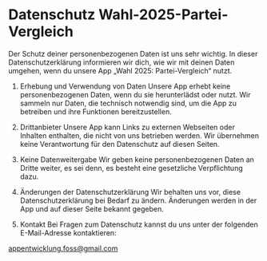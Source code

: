 # Datenschutz Wahl-2025-Partei-Vergleich

Der Schutz deiner personenbezogenen Daten ist uns sehr wichtig. In dieser Datenschutzerklärung informieren wir dich, wie wir mit deinen Daten umgehen, wenn du unsere App „Wahl 2025: Partei-Vergleich“ nutzt.

1. Erhebung und Verwendung von Daten
Unsere App erhebt keine personenbezogenen Daten, wenn du sie herunterlädst oder nutzt. Wir sammeln nur Daten, die technisch notwendig sind, um die App zu betreiben und ihre Funktionen bereitzustellen.

2. Drittanbieter
Unsere App kann Links zu externen Webseiten oder Inhalten enthalten, die nicht von uns betrieben werden. Wir übernehmen keine Verantwortung für den Datenschutz auf diesen Seiten.

4. Keine Datenweitergabe
Wir geben keine personenbezogenen Daten an Dritte weiter, es sei denn, es besteht eine gesetzliche Verpflichtung dazu.

5. Änderungen der Datenschutzerklärung
Wir behalten uns vor, diese Datenschutzerklärung bei Bedarf zu ändern. Änderungen werden in der App und auf dieser Seite bekannt gegeben.

6. Kontakt
Bei Fragen zum Datenschutz kannst du uns unter der folgenden E-Mail-Adresse kontaktieren:

appentwicklung.foss@gmail.com
